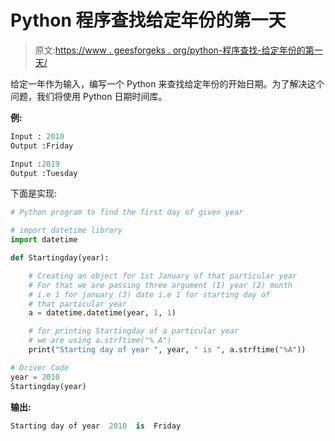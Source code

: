 # Python 程序查找给定年份的第一天

> 原文:[https://www . geesforgeks . org/python-程序查找-给定年份的第一天/](https://www.geeksforgeeks.org/python-program-to-find-the-first-day-of-given-year/)

给定一年作为输入，编写一个 Python 来查找给定年份的开始日期。为了解决这个问题，我们将使用 Python 日期时间库。

**例:**

```py
Input : 2010
Output :Friday

Input :2019
Output :Tuesday

```

下面是实现:

```py
# Python program to find the first day of given year

# import datetime library
import datetime

def Startingday(year):

    # Creating an object for 1st January of that particular year
    # For that we are passing three argument (1) year (2) month
    # i.e 1 for january (3) date i.e 1 for starting day of 
    # that particular year
    a = datetime.datetime(year, 1, 1)

    # for printing Startingday of a particular year 
    # we are using a.strftime("% A")
    print("Starting day of year ", year, " is ", a.strftime("%A"))

# Driver Code
year = 2010
Startingday(year)
```

**输出:**

```py
Starting day of year  2010  is  Friday

```